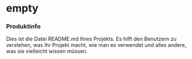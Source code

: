 empty
=====

### Produktinfo

Dies ist die Datei README.md Ihres Projekts. Es hilft den Benutzern zu verstehen, was Ihr
Projekt macht, wie man es verwendet und alles andere, was sie vielleicht wissen müssen.